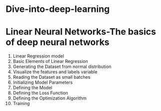# Dive-into-deep-learning

# Linear Neural Networks-The basics of  deep neural networks
1. Linear Regression model
2. Basic Elements of Linear Regression
3. Generating the Dataset from normal distribution
4. Visualize the features and labels variable
5. Reading the Dataset as small batches
6. Initializing Model Parameters
7. Defining the Model
8. Defining the Loss Function
9. Defining the Optimization Algorithm
10. Training
